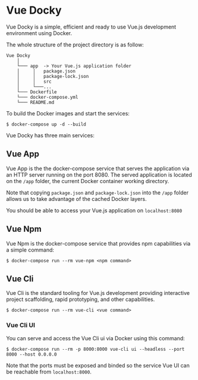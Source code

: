 # Vue Docky
Vue Docky is a simple, efficient and ready to use Vue.js development environment using Docker. 

The whole structure of the project directory is as follow:

```
Vue Docky
    │   
    └─── app  -> Your Vue.js application folder 
    │     │   package.json         
    │     │   package-lock.json    
    │     │   src
    │     └───...
    └─── Dockerfile
    └─── docker-compose.yml
    └─── README.md
```

To build the Docker images and start the services: 
```
$ docker-compose up -d --build
```

Vue Docky has three main services:

## Vue App
Vue App is the the docker-compose service that serves the application via an HTTP server running on the port 8080. The served application is located on the `/app` folder, the current Docker container working directory.

Note that copying `package.json` and `package-lock.json` into the `/app` folder allows us to take advantage of the cached Docker layers.

You should be able to access your Vue.js application on `localhost:8080`

## Vue Npm
Vue Npm is the docker-compose service that provides npm capabilities via a simple command:
```
$ docker-compose run --rm vue-npm <npm command>
```

## Vue Cli
Vue Cli is the standard tooling for Vue.js development providing interactive project scaffolding, rapid prototyping, and other capabilities.

```
$ docker-compose run --rm vue-cli <vue command>
```

### Vue Cli UI
You can serve and access the Vue Cli ui via Docker using this command:
```
$ docker-compose run --rm -p 8000:8000 vue-cli ui --headless --port 8000 --host 0.0.0.0
```
Note that the ports must be exposed and binded so the service Vue UI can be reachable from `localhost:8000`.
